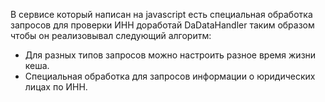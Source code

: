 ﻿ В сервисе который написан на javascript есть специальная обработка запросов для проверки ИНН доработай DaDataHandler таким образом чтобы он реализовывал следующий алгоритм:

* Для разных типов запросов можно настроить разное время жизни кеша.
* Специальная обработка для запросов информации о юридических лицах по ИНН.

